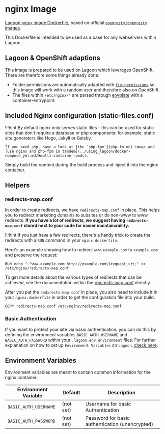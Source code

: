 # nginx Image
[Lagoon `nginx` image Dockerfile](https://github.com/amazeeio/lagoon/blob/master/images/nginx/Dockerfile),
based on official [`openresty/openresty` images](https://hub.docker.com/r/openresty/openresty/).

This Dockerfile is intended to be used as a base for any webservers within Lagoon.

## Lagoon & OpenShift adaptions
This image is prepared to be used on Lagoon which leverages OpenShift. There are
therefore some things already done:

- Folder permissions are automatically adapted with [`fix-permissions`](https://github.com/sclorg/s2i-base-container/blob/master/core/root/usr/bin/fix-permissions)
so this image will work with a random user and therefore also on OpenShift.
- The files within `/etc/nginx/*` are parsed through [envplate](https://github.com/kreuzwerker/envplate)
with a container-entrypoint.

## Included Nginx configuration (static-files.conf)
!!!hint
    By default nginx only serves static files - this can be used for static
    sites that don't require a database or php components: for example, static
    site generators like Hugo, Jekyll or Gatsby.

    If you need php, have a look at [the `php-fpm`](php-fm.md) image and
    [use nginx and php-fpm in tandem](../using_lagoon/docker-compose_yml.md/#multi-container-pods).

Simply build the content during the build process and inject it into the nginx
container.

## Helpers
### redirects-map.conf
In order to create redirects, we have `redirects-map.conf` in place. This
helps you to redirect marketing domains to subsites or do non-www to www redirects.
**If you have a lot of redirects, we suggest having `redirects-map.conf` stored
next to your code for easier maintainability.**

!!!hint
    If you just have a few redirects, there's a handy trick to create the redirects
    with a `RUN` command in your `nginx.dockerfile`.

Here's an example showing how to redirect `www.example.com` to `example.com` and
preserve the request:

```
RUN echo "~^www.example.com http://example.com\$request_uri;" >> /etc/nginx/redirects-map.conf

```

To get more details about the various types of redirects that can be achieved,
see the documentation within the [redirects-map.conf](https://github.com/amazeeio/lagoon/blob/master/images/nginx/redirects-map.conf)
directly.

After you put the `redirects-map.conf` in place, you also need to include it in
your `nginx.dockerfile` in order to get the configuration file into your build.

```
COPY redirects-map.conf /etc/nginx/redirects-map.conf
```

### Basic Authentication
If you want to protect your site via basic authentication, you can do this by
defining the environment variables `BASIC_AUTH_USERNAME` and `BASIC_AUTH_PASSWORD`
within your `.lagoon.env.environment` files. For further explanation on how to
set up `Environment Variables` on `Lagoon`, [check here](../environment_variables.md).


## Environment Variables
Environment variables are meant to contain common information for the nginx container.

| Environment Variable              | Default   | Description                                    |
| --------------------------------- | --------- | ---------------------------------------------- |
| `BASIC_AUTH_USERNAME`             | (not set) | Username for basic Authentication              |
| `BASIC_AUTH_PASSWORD`             | (not set) | Password for basic authentication (unencrypted)|
